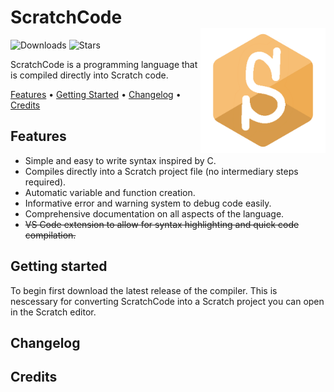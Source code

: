 <h1 align="left">ScratchCode<br/><img src="Assets/logo.png" alt="Logo" align="right" height="200px"></h1>
<p align="left">
  <img src="https://img.shields.io/github/downloads-pre/swzldev/ScratchCode/latest/total" alt="Downloads">
  <img src="https://img.shields.io/github/stars/swzldev/ScratchCode" alt="Stars">
</p>
<p>ScratchCode is a programming language that is compiled directly into Scratch code.</p>
<p>
  <a href="#features">Features</a> &bull;
  <a href="#getting-started">Getting Started</a> &bull;
  <a href="#changelog">Changelog</a> &bull;
  <a href="#credits">Credits</a>
</p>

<h2>Features</h2>
<ul>
<li>Simple and easy to write syntax inspired by C.</li>
<li>Compiles directly into a Scratch project file (no intermediary steps required).</li>
<li>Automatic variable and function creation.</li>
<li>Informative error and warning system to debug code easily.</li>
<li>Comprehensive documentation on all aspects of the language.</li>
<li><s>VS Code extension to allow for syntax highlighting and quick code compilation.</s></li>
</ul>

<h2>Getting started</h2>
<p>To begin first download the latest release of the compiler. This is nescessary for converting ScratchCode into a Scratch project you can open in the Scratch editor.</p>

<h2>Changelog</h2>

<h2>Credits</h2>
